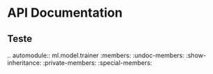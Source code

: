 # API Documentation

## Teste

.. automodule:: ml.model.trainer
    :members:
    :undoc-members:
    :show-inheritance:
    :private-members:
    :special-members:
